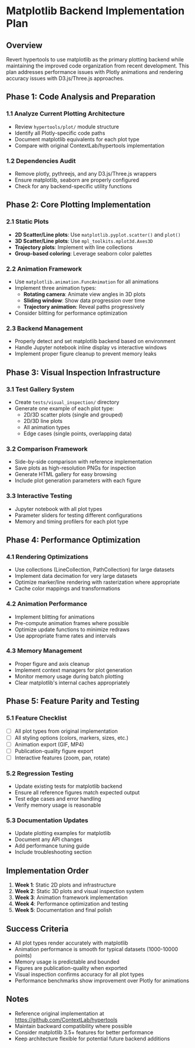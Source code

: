 # Matplotlib Backend Implementation Plan

## Overview
Revert hypertools to use matplotlib as the primary plotting backend while maintaining the improved code organization from recent development. This plan addresses performance issues with Plotly animations and rendering accuracy issues with D3.js/Three.js approaches.

## Phase 1: Code Analysis and Preparation

### 1.1 Analyze Current Plotting Architecture
- Review `hypertools/plot/` module structure
- Identify all Plotly-specific code paths
- Document matplotlib equivalents for each plot type
- Compare with original ContextLab/hypertools implementation

### 1.2 Dependencies Audit
- Remove plotly, pythreejs, and any D3.js/Three.js wrappers
- Ensure matplotlib, seaborn are properly configured
- Check for any backend-specific utility functions

## Phase 2: Core Plotting Implementation

### 2.1 Static Plots
- **2D Scatter/Line plots**: Use `matplotlib.pyplot.scatter()` and `plot()`
- **3D Scatter/Line plots**: Use `mpl_toolkits.mplot3d.Axes3D`
- **Trajectory plots**: Implement with line collections
- **Group-based coloring**: Leverage seaborn color palettes

### 2.2 Animation Framework
- Use `matplotlib.animation.FuncAnimation` for all animations
- Implement three animation types:
  - **Rotating camera**: Animate view angles in 3D plots
  - **Sliding window**: Show data progression over time
  - **Trajectory animation**: Reveal paths progressively
- Consider blitting for performance optimization

### 2.3 Backend Management
- Properly detect and set matplotlib backend based on environment
- Handle Jupyter notebook inline display vs interactive windows
- Implement proper figure cleanup to prevent memory leaks

## Phase 3: Visual Inspection Infrastructure

### 3.1 Test Gallery System
- Create `tests/visual_inspection/` directory
- Generate one example of each plot type:
  - 2D/3D scatter plots (single and grouped)
  - 2D/3D line plots
  - All animation types
  - Edge cases (single points, overlapping data)

### 3.2 Comparison Framework
- Side-by-side comparison with reference implementation
- Save plots as high-resolution PNGs for inspection
- Generate HTML gallery for easy browsing
- Include plot generation parameters with each figure

### 3.3 Interactive Testing
- Jupyter notebook with all plot types
- Parameter sliders for testing different configurations
- Memory and timing profilers for each plot type

## Phase 4: Performance Optimization

### 4.1 Rendering Optimizations
- Use collections (LineCollection, PathCollection) for large datasets
- Implement data decimation for very large datasets
- Optimize marker/line rendering with rasterization where appropriate
- Cache color mappings and transformations

### 4.2 Animation Performance
- Implement blitting for animations
- Pre-compute animation frames where possible
- Optimize update functions to minimize redraws
- Use appropriate frame rates and intervals

### 4.3 Memory Management
- Proper figure and axis cleanup
- Implement context managers for plot generation
- Monitor memory usage during batch plotting
- Clear matplotlib's internal caches appropriately

## Phase 5: Feature Parity and Testing

### 5.1 Feature Checklist
- [ ] All plot types from original implementation
- [ ] All styling options (colors, markers, sizes, etc.)
- [ ] Animation export (GIF, MP4)
- [ ] Publication-quality figure export
- [ ] Interactive features (zoom, pan, rotate)

### 5.2 Regression Testing
- Update existing tests for matplotlib backend
- Ensure all reference figures match expected output
- Test edge cases and error handling
- Verify memory usage is reasonable

### 5.3 Documentation Updates
- Update plotting examples for matplotlib
- Document any API changes
- Add performance tuning guide
- Include troubleshooting section

## Implementation Order

1. **Week 1**: Static 2D plots and infrastructure
2. **Week 2**: Static 3D plots and visual inspection system
3. **Week 3**: Animation framework implementation
4. **Week 4**: Performance optimization and testing
5. **Week 5**: Documentation and final polish

## Success Criteria

- All plot types render accurately with matplotlib
- Animation performance is smooth for typical datasets (1000-10000 points)
- Memory usage is predictable and bounded
- Figures are publication-quality when exported
- Visual inspection confirms accuracy for all plot types
- Performance benchmarks show improvement over Plotly for animations

## Notes

- Reference original implementation at https://github.com/ContextLab/hypertools
- Maintain backward compatibility where possible
- Consider matplotlib 3.5+ features for better performance
- Keep architecture flexible for potential future backend additions